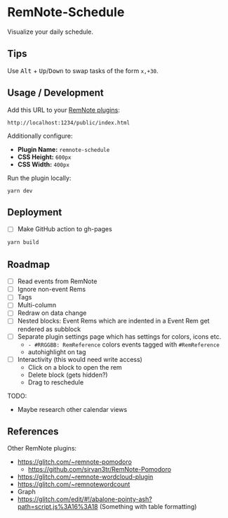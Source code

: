 # RemNote-Schedule

Visualize your daily schedule.

## Tips

Use <kbd>Alt</kbd> + <kbd>Up</kbd>/<kbd>Down</kbd> to swap tasks of the form `x,+30`.

## Usage / Development

Add this URL to your [RemNote plugins](https://www.remnote.io/plugins):

```
http://localhost:1234/public/index.html
```

Additionally configure:

- **Plugin Name:** `remnote-schedule`
- **CSS Height:** `600px`
- **CSS Width:** `400px`

Run the plugin locally:

```
yarn dev
```

## Deployment

- [ ] Make GitHub action to gh-pages

```sh
yarn build
```

## Roadmap

- [ ] Read events from RemNote
- [ ] Ignore non-event Rems
- [ ] Tags
- [ ] Multi-column
- [ ] Redraw on data change
- [ ] Nested blocks: Event Rems which are indented in a Event Rem get rendered as subblock
- [ ] Separate plugin settings page which has settings for colors, icons etc.
  - `- #RRGGBB: RemReference` colors events tagged with `#RemReference`
  - autohighlight on tag
- [ ] Interactivity (this would need write access)
  - Click on a block to open the rem
  - Delete block (gets hidden?)
  - Drag to reschedule

TODO:

- Maybe research other calendar views

## References

Other RemNote plugins:

- https://glitch.com/~remnote-pomodoro
  - https://github.com/sirvan3tr/RemNote-Pomodoro
- https://glitch.com/~remnote-wordcloud-plugin
- https://glitch.com/~remnotewordcount
- Graph
- https://glitch.com/edit/#!/abalone-pointy-ash?path=script.js%3A16%3A18 (Something with table formatting)
